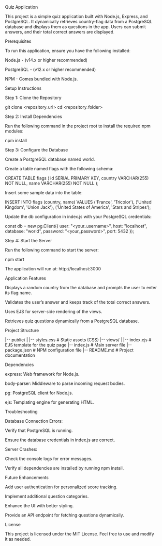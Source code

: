 Quiz Application

This project is a simple quiz application built with Node.js, Express, and PostgreSQL. It dynamically retrieves country-flag data from a PostgreSQL database and displays them as questions in the app. Users can submit answers, and their total correct answers are displayed.

Prerequisites

To run this application, ensure you have the following installed:

Node.js - (v14.x or higher recommended)

PostgreSQL - (v12.x or higher recommended)

NPM - Comes bundled with Node.js.

Setup Instructions

Step 1: Clone the Repository

git clone <repository_url>
cd <repository_folder>

Step 2: Install Dependencies

Run the following command in the project root to install the required npm modules:

npm install

Step 3: Configure the Database

Create a PostgreSQL database named world.

Create a table named flags with the following schema:

CREATE TABLE flags (
  id SERIAL PRIMARY KEY,
  country VARCHAR(255) NOT NULL,
  name VARCHAR(255) NOT NULL
);

Insert some sample data into the table:

INSERT INTO flags (country, name)
VALUES ('France', 'Tricolor'), ('United Kingdom', 'Union Jack'), ('United States of America', 'Stars and Stripes');

Update the db configuration in index.js with your PostgreSQL credentials:

const db = new pg.Client({
  user: "<your_username>",
  host: "localhost",
  database: "world",
  password: "<your_password>",
  port: 5432
});

Step 4: Start the Server

Run the following command to start the server:

npm start

The application will run at: http://localhost:3000

Application Features

Displays a random country from the database and prompts the user to enter its flag name.

Validates the user’s answer and keeps track of the total correct answers.

Uses EJS for server-side rendering of the views.

Retrieves quiz questions dynamically from a PostgreSQL database.

Project Structure

|-- public/
|   |-- styles.css   # Static assets (CSS)
|-- views/
|   |-- index.ejs    # EJS template for the quiz page
|-- index.js         # Main server file
|-- package.json     # NPM configuration file
|-- README.md        # Project documentation

Dependencies

express: Web framework for Node.js.

body-parser: Middleware to parse incoming request bodies.

pg: PostgreSQL client for Node.js.

ejs: Templating engine for generating HTML.

Troubleshooting

Database Connection Errors:

Verify that PostgreSQL is running.

Ensure the database credentials in index.js are correct.

Server Crashes:

Check the console logs for error messages.

Verify all dependencies are installed by running npm install.

Future Enhancements

Add user authentication for personalized score tracking.

Implement additional question categories.

Enhance the UI with better styling.

Provide an API endpoint for fetching questions dynamically.

License

This project is licensed under the MIT License. Feel free to use and modify it as needed.

